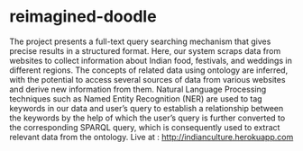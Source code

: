 # reimagined-doodle
The project presents a full-text query searching mechanism that gives precise results in a structured format. Here, our system scraps data from websites to collect information about Indian food, festivals, and weddings in different regions. The concepts of related data using ontology are inferred, with the potential to access several sources of data from various websites and derive new information from them. Natural Language Processing techniques such as Named Entity Recognition (NER) are used to tag keywords in our data and user’s query to establish a relationship between the keywords by the help of which the user’s query is further converted to the corresponding SPARQL query, which is consequently used to extract relevant data from the ontology.
Live at : http://indianculture.herokuapp.com
